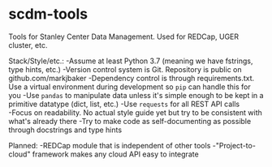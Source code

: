 # scdm-tools
Tools for Stanley Center Data Management. Used for REDCap, UGER cluster, etc.

Stack/Style/etc.:
	-Assume at least Python 3.7 (meaning we have fstrings, type hints, etc.) 
	-Version control system is Git. Repository is public on github.com/markjbaker
	-Dependency control is through requirements.txt. Use a virtual environment during development so `pip` can handle this for you
	-Use `pandas` to manipulate data unless it's simple enough to be kept in a primitive datatype (dict, list, etc.)
	-Use `requests` for all REST API calls  
	-Focus on readability. No actual style guide yet but try to be consistent with what's already there
	-Try to make code as self-documenting as possible through docstrings and type hints
	
Planned:
	-REDCap module that is independent of other tools
	-"Project-to-cloud" framework makes any cloud API easy to integrate